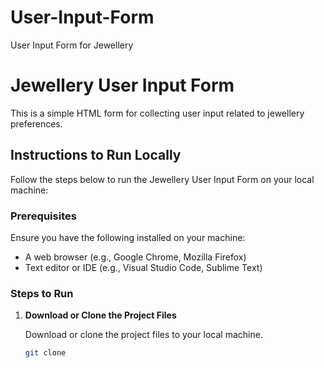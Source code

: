 # User-Input-Form
User Input Form for Jewellery

# Jewellery User Input Form

This is a simple HTML form for collecting user input related to jewellery preferences.

## Instructions to Run Locally

Follow the steps below to run the Jewellery User Input Form on your local machine:

### Prerequisites

Ensure you have the following installed on your machine:
- A web browser (e.g., Google Chrome, Mozilla Firefox)
- Text editor or IDE (e.g., Visual Studio Code, Sublime Text)

### Steps to Run

1. **Download or Clone the Project Files**

   Download or clone the project files to your local machine.

   ```sh
   git clone 

